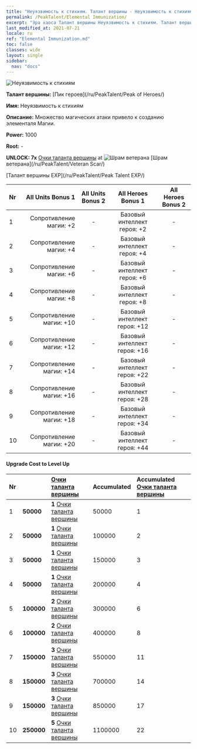 ```yaml
---
title: "Неуязвимость к стихиям. Талант вершины - Неуязвимость к стихиям"
permalink: /PeakTalent/Elemental Immunization/
excerpt: "Эра хаоса Талант вершины Неуязвимость к стихиям. Талант вершины Неуязвимость к стихиям. Неуязвимость к стихиям"
last_modified_at: 2021-07-21
locale: ru
ref: "Elemental Immunization.md"
toc: false
classes: wide
layout: single
sidebar:
  nav: "docs"
---
```


  ![Неуязвимость к стихиям](/images/pt/talent_1004.png)

  **Талант вершины:** [Пик героев](/ru/PeakTalent/Peak of Heroes/)

  **Имя:** Неуязвимость к стихиям

  **Описание:** Множество магических атаки привело к созданию элементаля Магии.

  **Power:** 1000

  **Root:** -

  **UNLOCK: 7x** [Очки таланта вершины](/ItemsRU/con_934/) at ![Шрам ветерана](/images/pt/talent_1003.png) [Шрам ветерана](/ru/PeakTalent/Veteran Scar/)

  [Талант вершины EXP](/ru/PeakTalent/Peak Talent EXP/)

  | Nr | All Units Bonus 1 | All Units Bonus 2 | All Heroes Bonus 1 | All Heroes Bonus 2 |
  |:---|--------------:|:-------------:|:-------------:|:-------------:|
  | 1 | Сопротивление магии: +2 | - | Базовый интеллект героя: +2 | - |
  | 2 | Сопротивление магии: +4 | - | Базовый интеллект героя: +4 | - |
  | 3 | Сопротивление магии: +6 | - | Базовый интеллект героя: +6 | - |
  | 4 | Сопротивление магии: +8 | - | Базовый интеллект героя: +8 | - |
  | 5 | Сопротивление магии: +10 | - | Базовый интеллект героя: +12 | - |
  | 6 | Сопротивление магии: +12 | - | Базовый интеллект героя: +16 | - |
  | 7 | Сопротивление магии: +14 | - | Базовый интеллект героя: +22 | - |
  | 8 | Сопротивление магии: +16 | - | Базовый интеллект героя: +28 | - |
  | 9 | Сопротивление магии: +18 | - | Базовый интеллект героя: +34 | - |
  | 10 | Сопротивление магии: +20 | - | Базовый интеллект героя: +44 | - |


#### Upgrade Cost to Level Up

  | Nr | <i class="fas fa-coins"/> | [Очки таланта вершины](/ItemsRU/con_934/) | Accumulated <i class="fas fa-coins"/> | Accumulated [Очки таланта вершины](/ItemsRU/con_934/) |
  |:---|:--------------|:-------------|:-------------|:-------------|
  | 1 | **50000** | **1** [Очки таланта вершины](/ItemsRU/con_934/) | 50000 | 1 |
  | 2 | **50000** | **1** [Очки таланта вершины](/ItemsRU/con_934/) | 100000 | 2 |
  | 3 | **50000** | **1** [Очки таланта вершины](/ItemsRU/con_934/) | 150000 | 3 |
  | 4 | **50000** | **1** [Очки таланта вершины](/ItemsRU/con_934/) | 200000 | 4 |
  | 5 | **100000** | **2** [Очки таланта вершины](/ItemsRU/con_934/) | 300000 | 6 |
  | 6 | **100000** | **2** [Очки таланта вершины](/ItemsRU/con_934/) | 400000 | 8 |
  | 7 | **150000** | **3** [Очки таланта вершины](/ItemsRU/con_934/) | 550000 | 11 |
  | 8 | **150000** | **3** [Очки таланта вершины](/ItemsRU/con_934/) | 700000 | 14 |
  | 9 | **150000** | **3** [Очки таланта вершины](/ItemsRU/con_934/) | 850000 | 17 |
  | 10 | **250000** | **5** [Очки таланта вершины](/ItemsRU/con_934/) | 1100000 | 22 |
